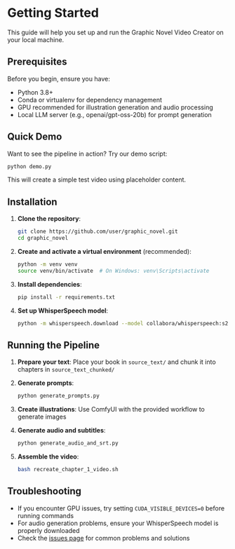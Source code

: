 










# Getting Started

This guide will help you set up and run the Graphic Novel Video Creator on your local machine.

## Prerequisites

Before you begin, ensure you have:

- Python 3.8+
- Conda or virtualenv for dependency management
- GPU recommended for illustration generation and audio processing
- Local LLM server (e.g., openai/gpt-oss-20b) for prompt generation

## Quick Demo

Want to see the pipeline in action? Try our demo script:

```bash
python demo.py
```

This will create a simple test video using placeholder content.

## Installation

1. **Clone the repository**:

   ```bash
   git clone https://github.com/user/graphic_novel.git
   cd graphic_novel
   ```

2. **Create and activate a virtual environment** (recommended):

   ```bash
   python -m venv venv
   source venv/bin/activate  # On Windows: venv\Scripts\activate
   ```

3. **Install dependencies**:

   ```bash
   pip install -r requirements.txt
   ```

4. **Set up WhisperSpeech model**:

   ```bash
   python -m whisperspeech.download --model collabora/whisperspeech:s2a-q4-base-en+pl.model
   ```

## Running the Pipeline

1. **Prepare your text**: Place your book in `source_text/` and chunk it into chapters in `source_text_chunked/`

2. **Generate prompts**:

   ```bash
   python generate_prompts.py
   ```

3. **Create illustrations**: Use ComfyUI with the provided workflow to generate images

4. **Generate audio and subtitles**:

   ```bash
   python generate_audio_and_srt.py
   ```

5. **Assemble the video**:

   ```bash
   bash recreate_chapter_1_video.sh
   ```

## Troubleshooting

- If you encounter GPU issues, try setting `CUDA_VISIBLE_DEVICES=0` before running commands
- For audio generation problems, ensure your WhisperSpeech model is properly downloaded
- Check the [issues page](https://github.com/user/graphic_novel/issues) for common problems and solutions








